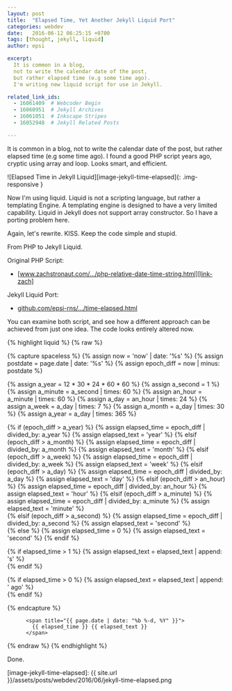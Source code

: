 ```yaml
---
layout: post
title:  "Elapsed Time, Yet Another Jekyll Liquid Port"
categories: webdev
date:   2016-06-12 06:25:15 +0700
tags: [thought, jekyll, liquid]
author: epsi

excerpt:
  It is common in a blog, 
  not to write the calendar date of the post,
  but rather elapsed time (e.g some time ago).
  I'm writing new liquid script for use in Jekyll.

related_link_ids: 
  - 16061409  # Webcoder Begin
  - 16060951  # Jekyll Archives
  - 16061051  # Inkscape Stripes
  - 16052948  # Jekyll Related Posts

---
```



It is common in a blog, not to write the calendar date of the post, but rather elapsed time (e.g some time ago). I found a good PHP script years ago, cryptic using array and loop. Looks smart, and  efficient. 

![Elapsed Time in Jekyll Liquid][image-jekyll-time-elapsed]{: .img-responsive }

Now I'm using liquid. Liquid is not a scripting language, but rather a templating Engine. A templating engine is designed to have a very limited capability. Liquid in Jekyll does not support array constructor. So I have a porting problem here. 

Again, let's rewrite. KISS. Keep the code simple and stupid.

From PHP to Jekyll Liquid.

Original PHP Script:

* [www.zachstronaut.com/.../php-relative-date-time-string.html][link-zach]

Jekyll Liquid Port:

* [github.com/epsi-rns/.../time-elapsed.html][dotfiles-time-elapsed]

You can examine both script, and see how a different approach can be achieved from just one idea. The code looks entirely altered now.

{% highlight liquid %}
{% raw %}

{% capture spaceless %}
  {% assign now = 'now' | date: '%s' %}
  {% assign postdate = page.date | date: '%s' %}
  {% assign epoch_diff = now | minus: postdate %}
  
  {% assign a_year = 12 * 30 * 24 * 60 * 60 %}
  {% assign a_second = 1 %}
  {% assign a_minute = a_second | times:  60 %}
  {% assign an_hour  = a_minute | times:  60 %}
  {% assign a_day    = an_hour  | times:  24 %}
  {% assign a_week   = a_day    | times:   7 %}
  {% assign a_month  = a_day    | times:  30 %}
  {% assign a_year   = a_day    | times: 365 %}

  {% if (epoch_diff > a_year) %}
     {% assign elapsed_time = epoch_diff | divided_by: a_year %}
     {% assign elapsed_text = 'year' %}
  {% elsif (epoch_diff > a_month) %}
     {% assign elapsed_time = epoch_diff | divided_by: a_month %}
     {% assign elapsed_text = 'month' %}
  {% elsif (epoch_diff > a_week) %}
     {% assign elapsed_time = epoch_diff | divided_by: a_week %}
     {% assign elapsed_text = 'week' %}
  {% elsif (epoch_diff > a_day) %}
     {% assign elapsed_time = epoch_diff | divided_by: a_day %}
     {% assign elapsed_text = 'day' %}
  {% elsif (epoch_diff > an_hour) %}
     {% assign elapsed_time = epoch_diff | divided_by: an_hour %}
     {% assign elapsed_text = 'hour' %}
  {% elsif (epoch_diff > a_minute) %}
     {% assign elapsed_time = epoch_diff | divided_by: a_minute %}
     {% assign elapsed_text = 'minute' %}     
  {% elsif (epoch_diff > a_second) %}
     {% assign elapsed_time = epoch_diff | divided_by: a_second %}
     {% assign elapsed_text = 'second' %}     
  {% else %}
     {% assign elapsed_time = 0 %}
     {% assign elapsed_text = 'second' %}
  {% endif %}  

  {% if elapsed_time > 1 %}
     {% assign elapsed_text = elapsed_text | append: 's' %}  
  {% endif %}       

  {% if elapsed_time > 0 %}
     {% assign elapsed_text = elapsed_text | append: ' ago' %}  
  {% endif %}       

{% endcapture %} 
 
          <span title="{{ page.date | date: "%b %-d, %Y" }}">
            {{ elapsed_time }} {{ elapsed_text }}
          </span>
 
{% endraw %}
{% endhighlight %}


Done.


[//]: <> ( -- -- -- links below -- -- -- )

[link-zach]: http://www.zachstronaut.com/posts/2009/01/20/php-relative-date-time-string.html
[dotfiles-time-elapsed]: https://github.com/epsi-rns/epsi-rns.github.io/blob/master/_includes/post/time-elapsed.html
[image-jekyll-time-elapsed]: {{ site.url }}/assets/posts/webdev/2016/06/jekyll-time-elapsed.png

